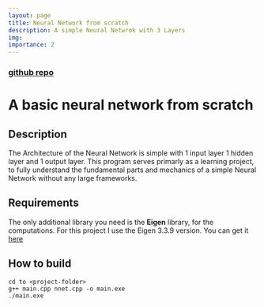 ```yaml
---
layout: page
title: Neural Network from scratch
description: A simple Neural Netwrok with 3 Layers
img: 
importance: 2
---
```


### [github repo](https://github.com/ChamsToure/neuralnetwork)

# A basic neural network from scratch

## Description

The Architecture of the Neural Network is simple with 1 input layer 1 hidden layer and 1 output layer.
This program serves primarly as a learning project, to fully understand the fundamental parts and mechanics
of a simple Neural Network without any large frameworks. 

## Requirements
The only additional library you need is the **Eigen** library, for the computations.
For this project I use the Eigen 3.3.9 version. You can get it [here](https://eigen.tuxfamily.org/index.php?title=Main_Page)

## How to build

```
cd to <project-folder>
g++ main.cpp nnet.cpp -o main.exe
./main.exe
```
